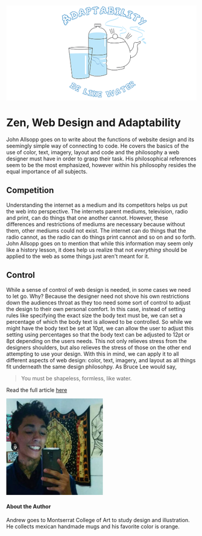 
![adaptation](https://github.com/andrewtricoche/ebb-flow/blob/master/img/hero-image-andrew-tricoche.png?raw=true)
# Zen, Web Design and Adaptability
John Allsopp goes on to write about the functions of website design and its seemingly
simple way of connecting to code. He covers the basics of the use of color, text, imagery,
layout and code and the philosophy a web designer must have in order to grasp their task.
His philosophical references seem to be the most emphasized, however within his philosophy
resides the equal importance of all subjects.

## Competition

Understanding the internet as a medium and its competitors helps us put the web into
perspective. The internets parent mediums, television, radio and print, can do things that
one another cannot. However, these differences and restrictions of mediums are necessary 
because without them, other mediums could not exist. The internet can do things that the
radio cannot, as the radio can do things print cannot and so on and so forth. John Allsopp
goes on to mention that while this information may seem only like a history lesson, it 
does help us realize that not *everything* should be applied to the web as some things 
just aren't meant for it.

## Control

While a sense of control of web design is needed, in some cases we need to let go. Why?
Because the designer need not shove his own restrictions down the audiences throat as they
too need some sort of control to adjust the design to their own personal comfort. In this
case, instead of setting rules like specifying the exact size the body text must be, we 
can set a percentage of which the body text is allowed to be controlled. So while we might
have the body text be set at 10pt, we can allow the user to adjust this setting using
percentages so that the body text can be adjusted to 12pt or 8pt depending on the users
needs. This not only relieves stress from the designers shoulders, but also relieves the 
stress of those on the other end attempting to use your design. With this in mind, we can
apply it to all different aspects of web design: color, text, imagery, and layout as all 
things fit underneath the same design philosohpy. As Bruce Lee would say,

>You must be shapeless, formless, like water.

Read the full article [here](https://alistapart.com/article/dao)

![Andrew](https://github.com/andrewtricoche/ebb-flow/blob/master/img/headshot-andrew-tricoche.jpg?raw=true)
#### About the Author
Andrew goes to Montserrat College of Art to study design and illustration. He collects mexican handmade mugs and his favorite color is orange.

